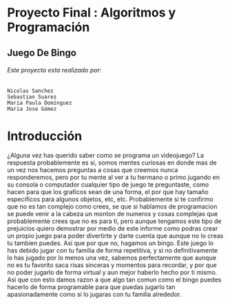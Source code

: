 # Proyecto Final : Algoritmos y Programación

## Juego De Bingo
###### Este proyecto esta realizado por: 
    Nicolas Sanchez
    Sebastian Suarez
    Maria Paula Domínguez
    Maria Jose Gómez 
 
# Introducción
  ¿Alguna vez has querido saber como se programa un videojuego?
  La respuesta probablemente es si, somos mentes curiosas en donde mas de un vez nos hacemos preguntas a cosas que creemos nunca responderemos, pero por tu mente al ver a tu hermano o primo jugando en su consola o computador cualquier tipo de juego te preguntaste, como hacen para que los graficos sean de una forma, el por que hay tamaño especificos para algunos objetos, etc, etc. Probablemente si te confirmo que no es tan complejo como crees, se que si hablamos de programacion se puede venir a la cabeza un monton de numeros y cosas complejas que probablemente crees que no es para ti, pero aunque tengamos este tipo de prejuicios quiero demostrar por medio de este informe como podras crear un propio juego para poder divertirte y darte cuenta que aunque no lo creas tu tambien puedes. 
  Asi que por que no, hagamos un bingo.
  Este juego lo has debido jugar con tu familia de forma repetitiva, y si no definitivamente lo has jugado por lo menos una vez, sabemos perfectamente que aunque no es tu favorito saca risas sinceras y momentos para recordar, y por que no poder jugarlo de forma virtual y aun mejor haberlo hecho por ti mismo. Asi que con esto damos razon a que algo tan comun como el bingo puedes hacerlo de forma programable para que puedas jugarlo tan apasionadamente como si lo jugaras con tu familia alrededor.
 
#
